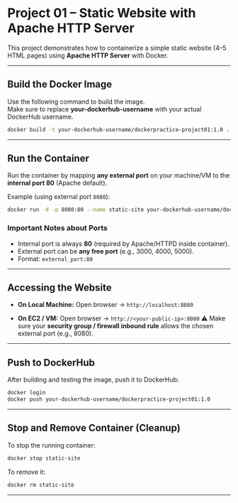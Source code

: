 
# Project 01 – Static Website with Apache HTTP Server

This project demonstrates how to containerize a simple static website (4–5 HTML pages) using **Apache HTTP Server** with Docker.

---

## Build the Docker Image

Use the following command to build the image.  
Make sure to replace **your-dockerhub-username** with your actual DockerHub username.

```bash
docker build -t your-dockerhub-username/dockerpractice-project01:1.0 .
````

---

## Run the Container

Run the container by mapping **any external port** on your machine/VM to the **internal port 80** (Apache default).

Example (using external port `8080`):

```bash
docker run -d -p 8080:80 --name static-site your-dockerhub-username/dockerpractice-project01:1.0
```

### Important Notes about Ports

* Internal port is always **80** (required by Apache/HTTPD inside container).
* External port can be **any free port** (e.g., 3000, 4000, 5000).
* Format: `external_port:80`

---

## Accessing the Website

* **On Local Machine:**
  Open browser → `http://localhost:8080`

* **On EC2 / VM:**
  Open browser → `http://<your-public-ip>:8080`
  ⚠️ Make sure your **security group / firewall inbound rule** allows the chosen external port (e.g., 8080).

---

## Push to DockerHub

After building and testing the image, push it to DockerHub:

```bash
docker login
docker push your-dockerhub-username/dockerpractice-project01:1.0
```

---

## Stop and Remove Container (Cleanup)

To stop the running container:

```bash
docker stop static-site
```

To remove it:

```bash
docker rm static-site
```

---

